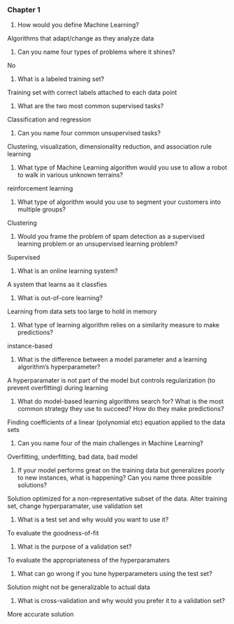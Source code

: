### Chapter 1

1. How would you define Machine Learning?

Algorithms that adapt/change as they analyze data

1. Can you name four types of problems where it shines?

No

1. What is a labeled training set?

Training set with correct labels attached to each data point

1. What are the two most common supervised tasks?

Classification and regression

1. Can you name four common unsupervised tasks?

Clustering, visualization, dimensionality reduction, and association rule learning

1. What type of Machine Learning algorithm would you use to allow a robot to walk in various unknown terrains?

reinforcement learning

1. What type of algorithm would you use to segment your customers into multiple groups?

Clustering

1. Would you frame the problem of spam detection as a supervised learning problem or an unsupervised learning problem?

Supervised

1. What is an online learning system?

A system that learns as it classfies

1. What is out-of-core learning?

Learning from data sets too large to hold in memory

1. What type of learning algorithm relies on a similarity measure to make predictions?

instance-based

1. What is the difference between a model parameter and a learning algorithm’s hyperparameter?

A hyperparamater is not part of the model but controls regularization (to prevent overfitting) during learning

1. What do model-based learning algorithms search for? What is the most common strategy they use to succeed? How do they make predictions?

Finding coefficients of a linear (polynomial etc) equation applied to the data sets

1. Can you name four of the main challenges in Machine Learning?

Overfitting, underfitting, bad data, bad model

1. If your model performs great on the training data but generalizes poorly to new instances, what is happening? Can you name three possible solutions?

Solution optimized for a non-representative subset of the data. Alter training set, change hyperparamater, use validation set

1. What is a test set and why would you want to use it?

To evaluate the goodness-of-fit

1. What is the purpose of a validation set?

To evaluate the appropriateness of the hyperparamaters

1. What can go wrong if you tune hyperparameters using the test set?

Solution might not be generalizable to actual data

1. What is cross-validation and why would you prefer it to a validation set?

More accurate solution